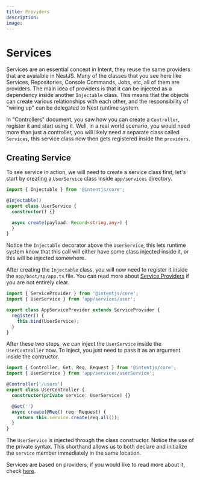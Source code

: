 ```yaml
---
title: Providers
description:
image:
---
```

# Services

Services are an essential concept in Intent, they reuse the same providers that are avaialble in NestJS. Many of the classes that you see here like
Services, Repositories, Console Commands, Jobs, etc, all of them are providers. The main idea of providers is that it can be injected as a dependency inside another `Injectable` class.
This means that the objects can create various relationships with each other, and the responsibility of "wiring up" can be delegated to Nest runtime system.

In "Controllers" document, you saw how you can create a `Controller`, register it and start using it. Well, in a real world scenario, you would need more than just a controller,
you will likely need a separate class called `Services`, this service class now then gets registered inside the `providers`.

## Creating Service

To see service in action, we will need to create a service class first, let's start by creating a `UserService` class inside `app/services` directory.

```ts
import { Injectable } from '@intentjs/core';

@Injectable()
export class UserService {
  constructor() {}

  async create(payload: Record<string,any>) {
  }
}
```

Notice the `Injectable` decorator above the `UserService`, this lets runtime system know that this call will either have some class injected inside it, or this will be injected somewhere.

After creating the `Injectable` class, you will now need to register it inside the `app/boot/sp/app.ts` file. You can read more about
[Service Providers](./service-providers.md) if you are not entirely clear.

```ts
import { ServiceProvider } from '@intentjs/core';
import { UserService } from 'app/services/user';

export class AppServiceProvider extends ServiceProvider {
  register() {
    this.bind(UserService);
  }
}
```

After these two steps, we can inject the `UserService` inside the `UserController` now. To inject, you just need to pass it as an argument inside the contructor.

```ts
import { Controller, Get, Req, Request } from '@intentjs/core';
import { UserService } from 'app/services/userService';

@Controller('/users')
export class UserController {
  constructor(private service: UserService) {}

  @Get('')
  async create(@Req() req: Request) {
    return this.service.create(req.all());
  }
}
```

The `UserService` is injected through the class constructor. Notice the use of the private syntax. This shorthand allows us to both declare and initialize the `service` member immediately in the same location.

Services are based on providers, if you would like to read more about it, check [here](./providers.md).